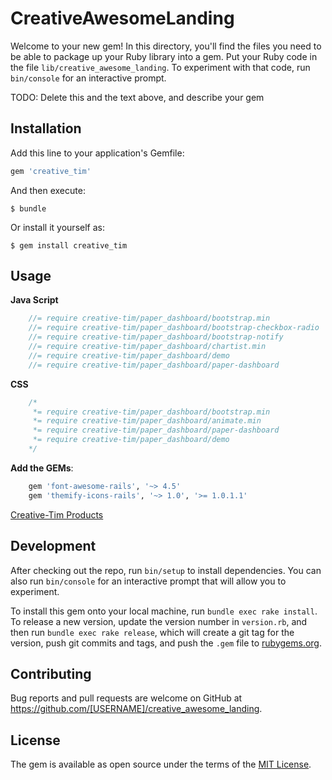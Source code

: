 # CreativeAwesomeLanding

Welcome to your new gem! In this directory, you'll find the files you need to be able to package up your Ruby library into a gem. Put your Ruby code in the file `lib/creative_awesome_landing`. To experiment with that code, run `bin/console` for an interactive prompt.

TODO: Delete this and the text above, and describe your gem

## Installation

Add this line to your application's Gemfile:

```ruby
gem 'creative_tim'
```

And then execute:

    $ bundle

Or install it yourself as:

    $ gem install creative_tim

## Usage

__Java Script__

```javascript
    //= require creative-tim/paper_dashboard/bootstrap.min
    //= require creative-tim/paper_dashboard/bootstrap-checkbox-radio
    //= require creative-tim/paper_dashboard/bootstrap-notify
    //= require creative-tim/paper_dashboard/chartist.min
    //= require creative-tim/paper_dashboard/demo
    //= require creative-tim/paper_dashboard/paper-dashboard
```

__CSS__

```css
    /*
     *= require creative-tim/paper_dashboard/bootstrap.min
     *= require creative-tim/paper_dashboard/animate.min
     *= require creative-tim/paper_dashboard/paper-dashboard
     *= require creative-tim/paper_dashboard/demo
    */
```

__Add the GEMs__:

```ruby
    gem 'font-awesome-rails', '~> 4.5'
    gem 'themify-icons-rails', '~> 1.0', '>= 1.0.1.1'
```

[Creative-Tim Products](http://demos.creative-tim.com/products)

## Development

After checking out the repo, run `bin/setup` to install dependencies. You can also run `bin/console` for an interactive prompt that will allow you to experiment.

To install this gem onto your local machine, run `bundle exec rake install`. To release a new version, update the version number in `version.rb`, and then run `bundle exec rake release`, which will create a git tag for the version, push git commits and tags, and push the `.gem` file to [rubygems.org](https://rubygems.org).

## Contributing

Bug reports and pull requests are welcome on GitHub at https://github.com/[USERNAME]/creative_awesome_landing.


## License

The gem is available as open source under the terms of the [MIT License](http://opensource.org/licenses/MIT).


